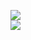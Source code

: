[![](https://img.shields.io/badge/Made%20With-Github%20Spray-lightgrey.svg?style=for-the-badge&logo=github)](https://github.com/Annihil/github-spray#13172)  
[![](https://i.imgur.com/2DrTn0Z.gif)](https://github.com/Annihil/github-spray)